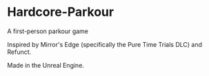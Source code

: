 # Hardcore-Parkour
A first-person parkour game

Inspired by Mirror's Edge (specifically the Pure Time Trials DLC) and Refunct.

Made in the Unreal Engine.
